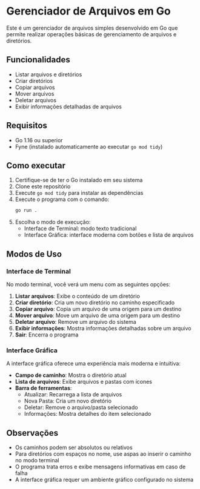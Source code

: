 # Gerenciador de Arquivos em Go

Este é um gerenciador de arquivos simples desenvolvido em Go que permite realizar operações básicas de gerenciamento de arquivos e diretórios.

## Funcionalidades

- Listar arquivos e diretórios
- Criar diretórios
- Copiar arquivos
- Mover arquivos
- Deletar arquivos
- Exibir informações detalhadas de arquivos

## Requisitos

- Go 1.16 ou superior
- Fyne (instalado automaticamente ao executar `go mod tidy`)

## Como executar

1. Certifique-se de ter o Go instalado em seu sistema
2. Clone este repositório
3. Execute `go mod tidy` para instalar as dependências
4. Execute o programa com o comando:
   ```bash
   go run .
   ```
5. Escolha o modo de execução:
   - Interface de Terminal: modo texto tradicional
   - Interface Gráfica: interface moderna com botões e lista de arquivos

## Modos de Uso

### Interface de Terminal

No modo terminal, você verá um menu com as seguintes opções:

1. **Listar arquivos**: Exibe o conteúdo de um diretório
2. **Criar diretório**: Cria um novo diretório no caminho especificado
3. **Copiar arquivo**: Copia um arquivo de uma origem para um destino
4. **Mover arquivo**: Move um arquivo de uma origem para um destino
5. **Deletar arquivo**: Remove um arquivo do sistema
6. **Exibir informações**: Mostra informações detalhadas sobre um arquivo
0. **Sair**: Encerra o programa

### Interface Gráfica

A interface gráfica oferece uma experiência mais moderna e intuitiva:

- **Campo de caminho**: Mostra o diretório atual
- **Lista de arquivos**: Exibe arquivos e pastas com ícones
- **Barra de ferramentas**:
  - Atualizar: Recarrega a lista de arquivos
  - Nova Pasta: Cria um novo diretório
  - Deletar: Remove o arquivo/pasta selecionado
  - Informações: Mostra detalhes do item selecionado

## Observações

- Os caminhos podem ser absolutos ou relativos
- Para diretórios com espaços no nome, use aspas ao inserir o caminho no modo terminal
- O programa trata erros e exibe mensagens informativas em caso de falha
- A interface gráfica requer um ambiente gráfico configurado no sistema 